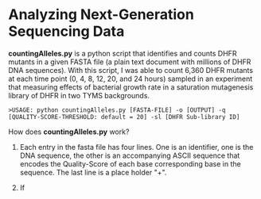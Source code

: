 # Analyzing Next-Generation Sequencing Data

**countingAlleles.py** is a python script that identifies and counts DHFR mutants in a given FASTA file (a plain text document with millions of DHFR DNA sequences). With this script, I was able to count 6,360 DHFR mutants at each time point (0, 4, 8, 12, 20, and 24 hours) sampled in an experiment that measuring effects of bacterial growth rate in a saturation mutagenesis library of DHFR in two TYMS backgrounds. 

	>USAGE: python countingAlleles.py [FASTA-FILE] -o [OUTPUT] -q [QUALITY-SCORE-THRESHOLD: default = 20] -sl [DHFR Sub-library ID] 

How does **countingAlleles.py** work? 


1. Each entry in the fasta file has four lines. One is an identifier, one is the DNA sequence, the other is an accompanying ASCII sequence that encodes the Quality-Score of each base corresponding base in the sequence. The last line is a place holder "+". 

2. If 
